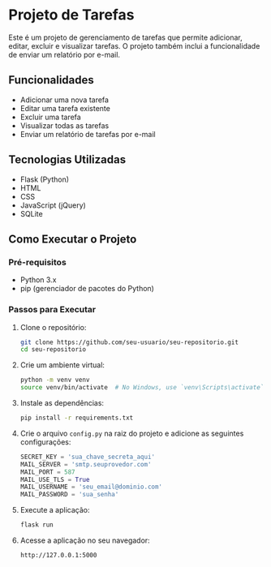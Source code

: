# Projeto de Tarefas

Este é um projeto de gerenciamento de tarefas que permite adicionar, editar, excluir e visualizar tarefas. O projeto também inclui a funcionalidade de enviar um relatório por e-mail.

## Funcionalidades

- Adicionar uma nova tarefa
- Editar uma tarefa existente
- Excluir uma tarefa
- Visualizar todas as tarefas
- Enviar um relatório de tarefas por e-mail

## Tecnologias Utilizadas

- Flask (Python)
- HTML
- CSS
- JavaScript (jQuery)
- SQLite

## Como Executar o Projeto

### Pré-requisitos

- Python 3.x
- pip (gerenciador de pacotes do Python)

### Passos para Executar

1. Clone o repositório:

    ```sh
    git clone https://github.com/seu-usuario/seu-repositorio.git
    cd seu-repositorio
    ```

2. Crie um ambiente virtual:

    ```sh
    python -m venv venv
    source venv/bin/activate  # No Windows, use `venv\Scripts\activate`
    ```

3. Instale as dependências:

    ```sh
    pip install -r requirements.txt
    ```

4. Crie o arquivo `config.py` na raiz do projeto e adicione as seguintes configurações:

    ```python
    SECRET_KEY = 'sua_chave_secreta_aqui'
    MAIL_SERVER = 'smtp.seuprovedor.com'
    MAIL_PORT = 587
    MAIL_USE_TLS = True
    MAIL_USERNAME = 'seu_email@dominio.com'
    MAIL_PASSWORD = 'sua_senha'
    ```

5. Execute a aplicação:

    ```sh
    flask run
    ```

6. Acesse a aplicação no seu navegador:

    ```
    http://127.0.0.1:5000
    ```
